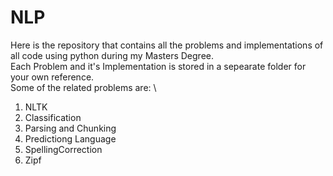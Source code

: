 # NLP
Here is the repository that contains all the problems and implementations of all code using python during my Masters Degree. \
Each Problem and it's Implementation is stored in a sepearate folder for your own reference. \
Some of the related problems are: \
1. NLTK
2. Classification 
3. Parsing and Chunking 
4. Predictiong Language
5. SpellingCorrection 
6. Zipf
